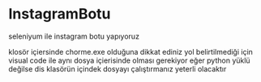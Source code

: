 # InstagramBotu
seleniyum ile instagram botu yapıyoruz



klosör içiersinde chorme.exe olduğuna dikkat ediniz yol belirtilmediği için visual code ile aynı dosya içierisinde olması gerekiyor
eğer python yüklü değilse dis klasörün içindek dosyayı çalıştırmanız yeterli olacaktır
